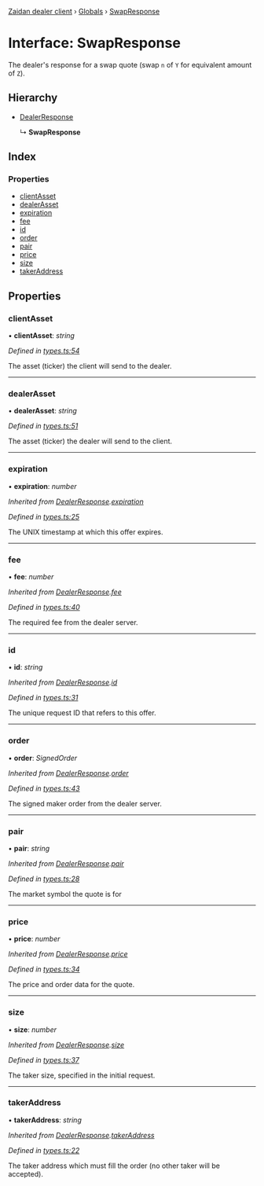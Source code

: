 [Zaidan dealer client](../README.md) › [Globals](../globals.md) › [SwapResponse](swapresponse.md)

# Interface: SwapResponse

The dealer's response for a swap quote (swap `n` of `Y` for equivalent amount of `Z`).

## Hierarchy

* [DealerResponse](dealerresponse.md)

  ↳ **SwapResponse**

## Index

### Properties

* [clientAsset](swapresponse.md#clientasset)
* [dealerAsset](swapresponse.md#dealerasset)
* [expiration](swapresponse.md#expiration)
* [fee](swapresponse.md#fee)
* [id](swapresponse.md#id)
* [order](swapresponse.md#order)
* [pair](swapresponse.md#pair)
* [price](swapresponse.md#price)
* [size](swapresponse.md#size)
* [takerAddress](swapresponse.md#takeraddress)

## Properties

###  clientAsset

• **clientAsset**: *string*

*Defined in [types.ts:54](https://github.com/ParadigmFoundation/zaidan-dealer-client/blob/5dcfd78/src/types.ts#L54)*

The asset (ticker) the client will send to the dealer.

___

###  dealerAsset

• **dealerAsset**: *string*

*Defined in [types.ts:51](https://github.com/ParadigmFoundation/zaidan-dealer-client/blob/5dcfd78/src/types.ts#L51)*

The asset (ticker) the dealer will send to the client.

___

###  expiration

• **expiration**: *number*

*Inherited from [DealerResponse](dealerresponse.md).[expiration](dealerresponse.md#expiration)*

*Defined in [types.ts:25](https://github.com/ParadigmFoundation/zaidan-dealer-client/blob/5dcfd78/src/types.ts#L25)*

The UNIX timestamp at which this offer expires.

___

###  fee

• **fee**: *number*

*Inherited from [DealerResponse](dealerresponse.md).[fee](dealerresponse.md#fee)*

*Defined in [types.ts:40](https://github.com/ParadigmFoundation/zaidan-dealer-client/blob/5dcfd78/src/types.ts#L40)*

The required fee from the dealer server.

___

###  id

• **id**: *string*

*Inherited from [DealerResponse](dealerresponse.md).[id](dealerresponse.md#id)*

*Defined in [types.ts:31](https://github.com/ParadigmFoundation/zaidan-dealer-client/blob/5dcfd78/src/types.ts#L31)*

The unique request ID that refers to this offer.

___

###  order

• **order**: *SignedOrder*

*Inherited from [DealerResponse](dealerresponse.md).[order](dealerresponse.md#order)*

*Defined in [types.ts:43](https://github.com/ParadigmFoundation/zaidan-dealer-client/blob/5dcfd78/src/types.ts#L43)*

The signed maker order from the dealer server.

___

###  pair

• **pair**: *string*

*Inherited from [DealerResponse](dealerresponse.md).[pair](dealerresponse.md#pair)*

*Defined in [types.ts:28](https://github.com/ParadigmFoundation/zaidan-dealer-client/blob/5dcfd78/src/types.ts#L28)*

The market symbol the quote is for

___

###  price

• **price**: *number*

*Inherited from [DealerResponse](dealerresponse.md).[price](dealerresponse.md#price)*

*Defined in [types.ts:34](https://github.com/ParadigmFoundation/zaidan-dealer-client/blob/5dcfd78/src/types.ts#L34)*

The price and order data for the quote.

___

###  size

• **size**: *number*

*Inherited from [DealerResponse](dealerresponse.md).[size](dealerresponse.md#size)*

*Defined in [types.ts:37](https://github.com/ParadigmFoundation/zaidan-dealer-client/blob/5dcfd78/src/types.ts#L37)*

The taker size, specified in the initial request.

___

###  takerAddress

• **takerAddress**: *string*

*Inherited from [DealerResponse](dealerresponse.md).[takerAddress](dealerresponse.md#takeraddress)*

*Defined in [types.ts:22](https://github.com/ParadigmFoundation/zaidan-dealer-client/blob/5dcfd78/src/types.ts#L22)*

The taker address which must fill the order (no other taker will be accepted).
